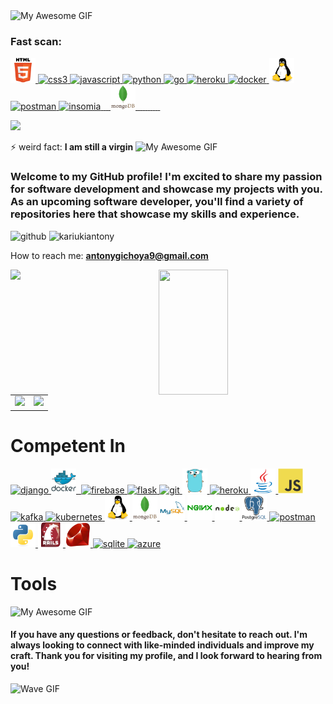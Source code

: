 <img src="https://user-images.githubusercontent.com/74038190/240885348-491e3e44-11a0-487a-b07b-717f677bbe4a.gif" alt="My Awesome GIF" width="1000" height="400">

<h3>Fast scan:</h3>
<p> <a href="https://www.w3.org/html/" target="_blank" rel="noreferrer"> <img src="https://raw.githubusercontent.com/devicons/devicon/master/icons/html5/html5-original-wordmark.svg" alt="html5" width="40" height="40"/> </a><a href="https://www.w3schools.com/css/" target="_blank" rel="noreferrer"> <img src="https://img.shields.io/badge/css3-%231572B6.svg?style=for-the-badge&logo=css3&logoColor=white" alt="css3"/> </a><a href="https://developer.mozilla.org/en-US/docs/Web/JavaScript" target="_blank" rel="noreferrer"> <img src="https://img.shields.io/badge/javascript-%23323330.svg?style=for-the-badge&logo=javascript&logoColor=%23F7DF1E" alt="javascript" /> </a><a href="https://www.python.org" target="_blank" rel="noreferrer"> <img src="https://img.shields.io/badge/python-3670A0?style=for-the-badge&logo=python&logoColor=ffdd54" alt="python" /> </a><a href="https://golang.org" target="_blank" rel="noreferrer"> <img src="https://img.shields.io/badge/go-%2300ADD8.svg?style=for-the-badge&logo=go&logoColor=white" alt="go" /> </a><a href="https://heroku.com" target="_blank" rel="noreferrer"> <img src="https://img.shields.io/badge/heroku-%23430098.svg?style=for-the-badge&logo=heroku&logoColor=white" alt="heroku"/> </a><a href="https://www.docker.com/" target="_blank" rel="noreferrer"> <img src="https://img.shields.io/badge/Render-%46E3B7.svg?style=for-the-badge&logo=render&logoColor=white" alt="docker"/> </a><a href="https://www.linux.org/" target="_blank" rel="noreferrer"> <img src="https://raw.githubusercontent.com/devicons/devicon/master/icons/linux/linux-original.svg" alt="linux" width="40" height="40"/> </a><a href="https://postman.com" target="_blank" rel="noreferrer"> <img src="https://www.vectorlogo.zone/logos/getpostman/getpostman-icon.svg" alt="postman" width="40" height="40"/> </a><a href="https://insomnia.rest/" target="_blank" rel="noreferrer"> <img src="https://img.shields.io/badge/Insomnia-black?style=for-the-badge&logo=insomnia&logoColor=5849BE" alt="insomia" /> </a><a href="https://gunicorn.org/" target="_blank" rel="noreferrer"> <img src="https://img.shields.io/badge/gunicorn-%298729.svg?style=for-the-badge&logo=gunicorn&logoColor=white" alt="" /> </a> <a href="https://www.nginx.com/" target="_blank" rel="noreferrer"> <img src="https://img.shields.io/badge/nginx-%23009639.svg?style=for-the-badge&logo=nginx&logoColor=white" alt=""/> </a><a href="https://git-scm.com/" target="_blank" rel="noreferrer"> <img src="https://img.shields.io/badge/git-%23F05033.svg?style=for-the-badge&logo=git&logoColor=white" alt=""/> </a>
</a> <a href="https://www.mongodb.com/" target="_blank" rel="noreferrer"> <img src="https://raw.githubusercontent.com/devicons/devicon/master/icons/mongodb/mongodb-original-wordmark.svg" alt="mongodb" width="40" height="40"/> </a><a href="https://www.selenium.dev/" target="_blank" rel="noreferrer"> <img src="https://img.shields.io/badge/-selenium-%43B02A?style=for-the-badge&logo=selenium&logoColor=white" alt=""/> </a>
<a href="Swagger" target="_blank" rel="noreferrer"> <img src="https://img.shields.io/badge/-Swagger-%23Clojure?style=for-the-badge&logo=swagger&logoColor=white" alt=""/> </a><a href="https://www.docker.com/" target="_blank" rel="noreferrer"> <img src="https://img.shields.io/badge/docker-%230db7ed.svg?style=for-the-badge&logo=docker&logoColor=white" alt=""/> </a><a href="" target="_blank" rel="noreferrer"> <img src="https://img.shields.io/badge/Ubuntu-E95420?style=for-the-badge&logo=ubuntu&logoColor=white" alt=""/> </a><a href="" target="_blank" rel="noreferrer"> <img src="https://img.shields.io/badge/VIM-%2311AB00.svg?style=for-the-badge&logo=vim&logoColor=white" alt=""/> </a>
<a href="" target="_blank" rel="noreferrer"> <img src="https://img.shields.io/badge/azure-%230072C6.svg?style=for-the-badge&logo=microsoftazure&logoColor=white" alt=""/> </a><a href="" target="_blank" rel="noreferrer"> <img src="https://img.shields.io/badge/vercel-%23000000.svg?style=for-the-badge&logo=vercel&logoColor=white" alt=""/> </a><a href="" target="_blank" rel="noreferrer"> <img src="https://img.shields.io/badge/rails-%23CC0000.svg?style=for-the-badge&logo=ruby-on-rails&logoColor=white" alt=""/> </a></a><a href="" target="_blank" rel="noreferrer"> <img src="https://img.shields.io/badge/FastAPI-005571?style=for-the-badge&logo=fastapi" alt=""/> </a><a href="" target="_blank" rel="noreferrer"> <img src="https://img.shields.io/badge/flask-%23000.svg?style=for-the-badge&logo=flask&logoColor=white" alt=""/> </a></p>
<p>
  
  <img src="https://readme-typing-svg.demolab.com?font=Playfair+Display+&weight=700&duration=4977&pause=1000&color=E6F710&background=000000&center=true&vCenter=true&width=435&lines=Hello+there%2C+I'm+Antony%2C;A+passionate+backend+developer;And+an+aspiring+software+developer;I am+always+eager+to+learn+new++stuff+;And+contribute+to+making+the+world+;A+better+place+with+the+help+of+tech"></p>
  ⚡ weird fact: **I am still a virgin**  <img src="https://user-images.githubusercontent.com/74038190/243078655-47eb2734-addb-46da-b4dd-5e1616cd3853.gif" alt="My Awesome GIF" width="70" height="50">
  
### Welcome to my GitHub profile! I'm excited to share my passion for software development and showcase my projects with you. As an upcoming software developer, you'll find a variety of repositories here that showcase my skills and experience.<br>
![github](https://img.shields.io/github/followers/KariukiAntony?style=plastic) <img src="https://komarev.com/ghpvc/?username=kariukiantony&label=Profile%20views&color=0e75b6&style=flat" alt="kariukiantony" /> 

How to reach me: **antonygichoya9@gmail.com**

<a href="https://github.com/KariukiAntony/github-readme-stats">
  <img align="left" width="47%" src="https://github-readme-stats.vercel.app/api?username=KariukiAntony&show_icons=true&theme=chartreuse-dark" />
</a>
<a href="https://github.com/KariukiAntony/convoychat">
  <img align="left" width="47%" height="200" src="https://github-readme-stats.vercel.app/api/top-langs?username=KariukiAntony&layout=compact&langs_count=8&card_width=320&theme=chartreuse-dark" />
</a><br><br>

<table>
  <tr>
    <td align="left"><img width="450px" src="https://github-readme-streak-stats.herokuapp.com/?user=KariukiAntony&theme=chartreuse-dark" /></td>
    <td align="right"><img width="450px"src="https://github-readme-stats.vercel.app/api/pin/?username=KariukiAntony&theme=chartreuse-dark&repo=Africas-Talking-APIs" </td>
  </tr>
</table>

# Competent In

<p align="left">    <a href="https://www.djangoproject.com/" target="_blank" rel="noreferrer"> <img src="https://cdn.worldvectorlogo.com/logos/django.svg" alt="django" width="40" height="40"/> </a> <a href="https://www.docker.com/" target="_blank" rel="noreferrer"> <img src="https://raw.githubusercontent.com/devicons/devicon/master/icons/docker/docker-original-wordmark.svg" alt="docker" width="40" height="40"/> </a> <a href="https://expressjs.com/" target="_blank" rel="noreferrer"> <img src="https://img.shields.io/badge/express.js-%23404d59.svg?style=for-the-badge&logo=express&logoColor=%2361DAFB" alt=""/> </a> <a href="https://firebase.google.com/" target="_blank" rel="noreferrer"> <img src="https://www.vectorlogo.zone/logos/firebase/firebase-icon.svg" alt="firebase" width="40" height="40"/> </a> <a href="https://flask.palletsprojects.com/" target="_blank" rel="noreferrer"> <img src="https://www.vectorlogo.zone/logos/pocoo_flask/pocoo_flask-icon.svg" alt="flask" width="40" height="40"/> </a> <a href="https://git-scm.com/" target="_blank" rel="noreferrer"> <img src="https://www.vectorlogo.zone/logos/git-scm/git-scm-icon.svg" alt="git" width="40" height="40"/> </a> <a href="https://golang.org" target="_blank" rel="noreferrer"> <img src="https://raw.githubusercontent.com/devicons/devicon/master/icons/go/go-original.svg" alt="go" width="40" height="40"/> </a> <a href="https://heroku.com" target="_blank" rel="noreferrer"> <img src="https://www.vectorlogo.zone/logos/heroku/heroku-icon.svg" alt="heroku" width="40" height="40"/> </a>  <a href="https://www.java.com" target="_blank" rel="noreferrer"> <img src="https://raw.githubusercontent.com/devicons/devicon/master/icons/java/java-original.svg" alt="java" width="40" height="40"/> </a> <a href="https://developer.mozilla.org/en-US/docs/Web/JavaScript" target="_blank" rel="noreferrer"> <img src="https://raw.githubusercontent.com/devicons/devicon/master/icons/javascript/javascript-original.svg" alt="javascript" width="40" height="40"/> </a> <a href="https://kafka.apache.org/" target="_blank" rel="noreferrer"> <img src="https://www.vectorlogo.zone/logos/apache_kafka/apache_kafka-icon.svg" alt="kafka" width="40" height="40"/> </a> <a href="https://kubernetes.io" target="_blank" rel="noreferrer"> <img src="https://www.vectorlogo.zone/logos/kubernetes/kubernetes-icon.svg" alt="kubernetes" width="40" height="40"/> </a> <a href="https://www.linux.org/" target="_blank" rel="noreferrer"> <img src="https://raw.githubusercontent.com/devicons/devicon/master/icons/linux/linux-original.svg" alt="linux" width="40" height="40"/> </a> <a href="https://www.mongodb.com/" target="_blank" rel="noreferrer"> <img src="https://raw.githubusercontent.com/devicons/devicon/master/icons/mongodb/mongodb-original-wordmark.svg" alt="mongodb" width="40" height="40"/> </a> <a href="https://www.mysql.com/" target="_blank" rel="noreferrer"> <img src="https://raw.githubusercontent.com/devicons/devicon/master/icons/mysql/mysql-original-wordmark.svg" alt="mysql" width="40" height="40"/> </a> <a href="https://www.nginx.com" target="_blank" rel="noreferrer"> <img src="https://raw.githubusercontent.com/devicons/devicon/master/icons/nginx/nginx-original.svg" alt="nginx" width="40" height="40"/> </a> <a href="https://nodejs.org" target="_blank" rel="noreferrer"> <img src="https://raw.githubusercontent.com/devicons/devicon/master/icons/nodejs/nodejs-original-wordmark.svg" alt="nodejs" width="40" height="40"/> </a> <a href="https://www.postgresql.org" target="_blank" rel="noreferrer"> <img src="https://raw.githubusercontent.com/devicons/devicon/master/icons/postgresql/postgresql-original-wordmark.svg" alt="postgresql" width="40" height="40"/> </a> <a href="https://postman.com" target="_blank" rel="noreferrer"> <img src="https://www.vectorlogo.zone/logos/getpostman/getpostman-icon.svg" alt="postman" width="40" height="40"/> </a> <a href="https://www.python.org" target="_blank" rel="noreferrer"> <img src="https://raw.githubusercontent.com/devicons/devicon/master/icons/python/python-original.svg" alt="python" width="40" height="40"/> </a> <a href="https://rubyonrails.org" target="_blank" rel="noreferrer"> <img src="https://raw.githubusercontent.com/devicons/devicon/master/icons/rails/rails-original-wordmark.svg" alt="rails" width="40" height="40"/> </a> <a href="https://www.ruby-lang.org/en/" target="_blank" rel="noreferrer"> <img src="https://raw.githubusercontent.com/devicons/devicon/master/icons/ruby/ruby-original.svg" alt="ruby" width="40" height="40"/> </a> <a href="https://www.sqlite.org/" target="_blank" rel="noreferrer"> <img src="https://www.vectorlogo.zone/logos/sqlite/sqlite-icon.svg" alt="sqlite" width="40" height="40"/> </a><a href="https://azure.microsoft.com/en-in/" target="_blank" rel="noreferrer"> <img src="https://www.vectorlogo.zone/logos/microsoft_azure/microsoft_azure-icon.svg" alt="azure" width="40" height="40"/> </a> </p>

<!-- https://github.com/Ileriayo/markdown-badges#markdown-badges -->

# Tools
![My Awesome GIF](https://user-images.githubusercontent.com/74038190/240304586-d48893bd-0757-481c-8d7e-ba3e163feae7.png)

#### If you have any questions or feedback, don't hesitate to reach out. I'm always looking to connect with like-minded individuals and improve my craft. Thank you for visiting my profile, and I look forward to hearing from you!
</left>

![Wave GIF](https://user-images.githubusercontent.com/74038190/214644145-264f4759-7633-441e-9d67-d8dda9d50d26.gif)

